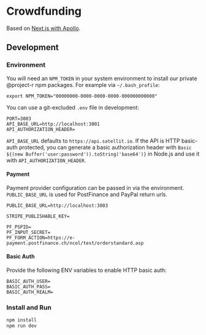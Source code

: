 # Crowdfunding

Based on [Next.js with Apollo](https://github.com/zeit/next.js/tree/master/examples/with-apollo).

## Development

### Environment

You will need an `NPM_TOKEN` in your system environment to install our private @project-r npm packages. For example via `~/.bash_profile`:

```
export NPM_TOKEN="00000000-0000-0000-0000-000000000000"
```

You can use a git-excluded `.env` file in development:

```
PORT=3003
API_BASE_URL=http://localhost:3001
API_AUTHORIZATION_HEADER=
```

`API_BASE_URL` defaults to `https://api.satellit.io`. If the API is HTTP basic-auth protected, you can generate a basic authorization header with ``Basic ${(new Buffer('user:password')).toString('base64')}`` in Node.js and use it with `API_AUTHORIZATION_HEADER`.

#### Payment

Payment provider configuration can be passed in via the environment. `PUBLIC_BASE_URL` is used for PostFinance and PayPal return urls.

```
PUBLIC_BASE_URL=http://localhost:3003

STRIPE_PUBLISHABLE_KEY=

PF_PSPID=
PF_INPUT_SECRET=
PF_FORM_ACTION=https://e-payment.postfinance.ch/ncol/test/orderstandard.asp
```

#### Basic Auth

Provide the following ENV variables to enable HTTP basic auth:

```
BASIC_AUTH_USER=
BASIC_AUTH_PASS=
BASIC_AUTH_REALM=
```

### Install and Run

```bash
npm install
npm run dev
```
